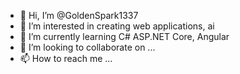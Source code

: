 - 👋 Hi, I’m @GoldenSpark1337
- 👀 I’m interested in creating web applications, ai 
- 🌱 I’m currently learning C# ASP.NET Core, Angular
- 💞️ I’m looking to collaborate on ...
- 📫 How to reach me ...

<!---
GoldenSpark1337/GoldenSpark1337 is a ✨ special ✨ repository because its `README.md` (this file) appears on your GitHub profile.
You can click the Preview link to take a look at your changes.
--->
